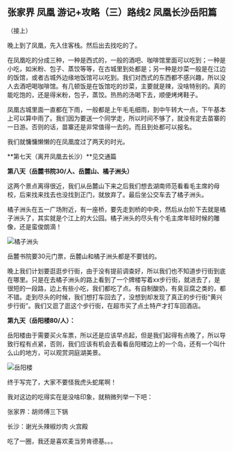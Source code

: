 ## 张家界 凤凰 游记+攻略（三）路线2 凤凰长沙岳阳篇

（接上）

晚上到了凤凰，先入住客栈。然后出去找吃的了。

在凤凰吃的分成三种，一种是西式的，一般的酒吧、咖啡馆里面可以吃到；一种是小吃，如米粉、包子、蒸饺等等，在古城里到处都是；另一种是炒菜一般是在江边的饭馆，或者古城外边缘地饭馆可以吃到。我们对西式的东西都不感兴趣，所以没人去酒吧喝咖啡馆。有几顿饭是在饭馆吃的炒菜，主要就是辣，没啥特别的。真的能吃饱的，还是得米粉，包子，蒸饺。热热的汤喝下去，顺便烤烤鞋子。

凤凰古城里面一直都在下雨，一般都是上午毛毛细雨，到中午转大一点，下午基本上可以算中雨了。我们因为要送一个同学走，所以时间不够了，就没有定去苗寨的一日游。否则的话，苗寨还是非常值得一去的。而且到处都可以报名。

我们就慵慵懒懒的在凤凰度过了两天的时光。

**第七天（离开凤凰去长沙）**见交通篇

**第八天（岳麓书院30/人、岳麓山、橘子洲头）**

这两个景点离得很近，我们从岳麓山下来之后我们想去湖南师范看看毛主席的母校，后来找来找去也没找到正门，就放弃了。最后坐公交车去了橘子洲头。

橘子洲头在五一广场附近，有一座桥，要先走到桥的中央，然后从台阶下去就是橘子洲头了，其实就是个江上的大公园。橘子洲头的尽头有个毛主席年轻时候的雕像，还是蛮俊朗滴！

![橘子洲头](https://xiaoshimimi.github.io/images/travel/2011-10-Hunan/image5-juzizhoutou.jpg)

岳麓书院要30元门票，岳麓山和橘子洲头都是不要钱的。

晚上我们计划要逛逛步行街，由于没有提前调查好，所以我们也不知道步行街到底在哪里。只是在去橘子洲头的路上看到了一个牌楼写着xx步行街，就进去了，是很短的一段路，边上有些小吃，我们都吃了点。有自制酸奶，有臭豆腐之类的，都不错。走到尽头的时候，我们想打车回去了，没想到却发现了真正的步行街“黄兴步行街”。我们又逛了逛这个步行街，在超市买了点土特产才打车回酒店。

**第九天（岳阳楼80/人）：**

岳阳楼由于需要买火车票，所以还是应该早点起，但是我们起得有点晚了，所以导致行程有点紧，否则，我们应该有机会去看看岳阳楼边上的一个岛，还有一个叫什么山的地方，可以观赏洞庭湖美景。

![岳阳楼](https://xiaoshimimi.github.io/images/travel/2011-10-Hunan/image6-yueyanglou.jpg)

终于写完了，大家不要怪我虎头蛇尾啊！

我对这边的吃得实在是没啥印象，就稍微列举一下吧：

张家界：胡师傅三下锅

长沙：谢光头辣椒炒肉 火宫殿

吃了一圈，我还是喜欢麦当劳肯德基。。。

